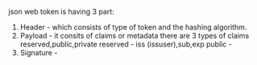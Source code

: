 json web token is having 3 part:

1. Header - which consists of type of token and the hashing algorithm.
2. Payload - it consits of claims or metadata there are 3 types of claims reserved,public,private
reserved - iss (issuser),sub,exp
public - 
3. Signature - 